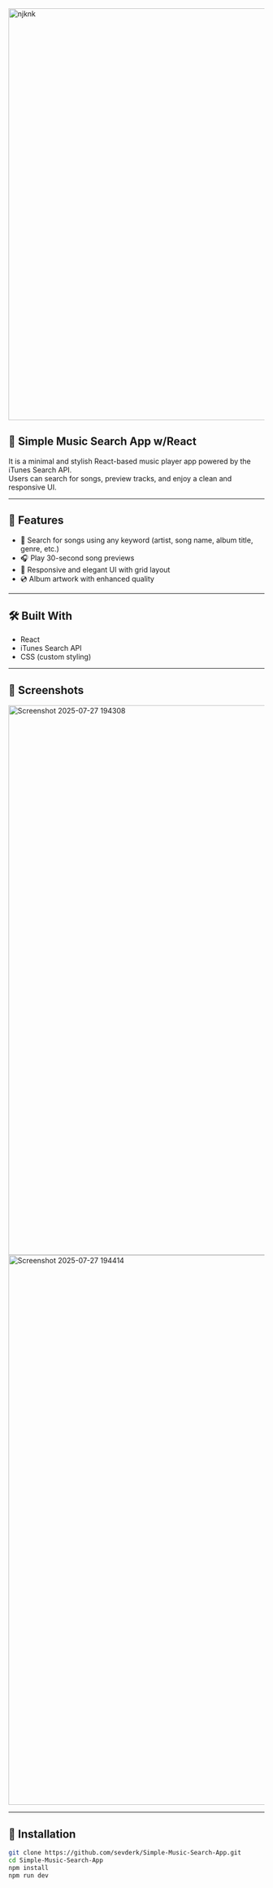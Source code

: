 <img width="1920" height="809" alt="njknk" src="https://github.com/user-attachments/assets/0305bbd4-7a35-4289-aa13-09c0d9e7128d" />

## 🎵 Simple Music Search App w/React

It is a minimal and stylish React-based music player app powered by the iTunes Search API.  
Users can search for songs, preview tracks, and enjoy a clean and responsive UI.

---

## 🚀 Features

- 🔎 Search for songs using any keyword (artist, song name, album title, genre, etc.)
- 🎧 Play 30-second song previews
- 🎨 Responsive and elegant UI with grid layout
- 💿 Album artwork with enhanced quality

---

## 🛠️ Built With

- React
- iTunes Search API
- CSS (custom styling)

---

## 📸 Screenshots

<img width="1920" height="1080" alt="Screenshot 2025-07-27 194308" src="https://github.com/user-attachments/assets/5f665d35-5840-48d6-9ebd-52005b2509c7" />
<img width="1920" height="1080" alt="Screenshot 2025-07-27 194414" src="https://github.com/user-attachments/assets/ae43f88b-65f4-4647-9fee-b8372d824e06" />



---

## 📂 Installation

```bash
git clone https://github.com/sevderk/Simple-Music-Search-App.git
cd Simple-Music-Search-App
npm install
npm run dev

